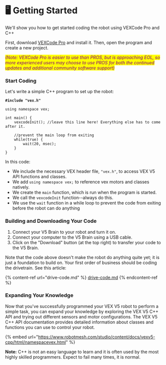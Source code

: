 # 🖥️ Getting Started

We'll show you how to get started coding the robot using VEXCode Pro and C++

First, download [VEXCode Pro](https://www.vexrobotics.com/vexcode/pro-v5) and install it. Then, open the program and create a new project.

_<mark style="color:purple;">(Note: VEXCode Pro is easier to use than PROS, but is approaching EOL, so more experienced users may choose to use PROS for both the continued updates and additional community software support)</mark>_

### Start Coding

Let's write a simple C++ program to set up the robot:

<pre class="language-cpp"><code class="lang-cpp"><strong>#include "vex.h" 
</strong>
using namespace vex;

int main() {
    vexcodeInit(); //leave this line here! Everything else has to come after it.
    
    //prevent the main loop from exiting
    while(true) {
        wait(20, msec);
    }
}
</code></pre>

In this code:

* We include the necessary VEX header file, `"vex.h"`, to access VEX V5 API functions and classes.
* We add `using namespace vex;` to reference vex motors and classes natively.
* We create the `main` function, which is run when the program is started.
* We call the `vexcodeInit` function--always do this.
* We use the `wait` function in a while loop to prevent the code from exiting before the robot can do anything

### Building and Downloading Your Code

1. Connect your V5 Brain to your robot and turn it on.
2. Connect your computer to the V5 Brain using a USB cable.
3. Click on the "Download" button (at the top right) to transfer your code to the V5 Brain.

Note that the code above doesn't make the robot do anything quite yet; it is just a foundation to build on. Your first order of business should be coding the drivetrain. See this article:

{% content-ref url="drive-code.md" %}
[drive-code.md](drive-code.md)
{% endcontent-ref %}

### Expanding Your Knowledge

Now that you've successfully programmed your VEX V5 robot to perform a simple task, you can expand your knowledge by exploring the VEX V5 C++ API and trying out different sensors and motor configurations. The VEX V5 C++ API documentation provides detailed information about classes and functions you can use to control your robot.

{% embed url="https://www.robotmesh.com/studio/content/docs/vexv5-cpp/html/namespacevex.html" %}

**Note:** C++ is not an easy language to learn and it is often used by the most highly skilled programmers. Expect to fail many times, it is normal.&#x20;
